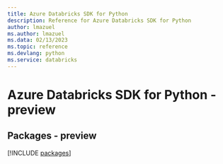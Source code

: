 ```yaml
---
title: Azure Databricks SDK for Python
description: Reference for Azure Databricks SDK for Python
author: lmazuel
ms.author: lmazuel
ms.data: 02/13/2023
ms.topic: reference
ms.devlang: python
ms.service: databricks
---
```

# Azure Databricks SDK for Python - preview
## Packages - preview
[!INCLUDE [packages](databricks-index.md)]